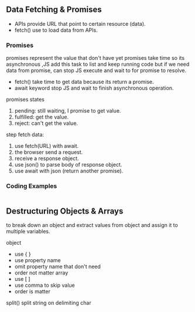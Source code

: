 ## Data Fetching & Promises
  - APIs provide URL that point to certain resource (data).
  - fetch() use to load data from APIs.

### Promises  
promises represent the value that don't have yet promises take time so its asynchronous ,JS add this task to list and keep running code but if we need data from promise, can stop JS execute and wait to for promise to resolve.

- fetch() take time to get data because its return a promise.
- await keyword stop JS and wait to finish asynchronous operation. 

promises states
  1. pending: still waiting, I promise to get value.
  2. fulfilled: get the value.
  3. reject: can't get the value.
     

step fetch data:
  1. use fetch(URL) with await.
  2. the browser send a request.
  3. receive a response object.
  4. use json() to parse body of response object.
  5.  use await with json (return another promise).
      
### Coding Examples
```javascript

```
## Destructuring Objects & Arrays
   to break down an object and extract values from object and assign it to multiple variables.

   object
   - use { }
   - use property name
   - omit property name that don't need
   - order not matter
   array
   - use [ ]
   - use comma to skip value 
   - order is matter
     
split() split string on delimiting char
